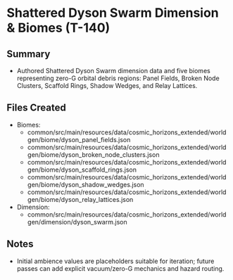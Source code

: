 # Shattered Dyson Swarm Dimension & Biomes (T-140)

## Summary

- Authored Shattered Dyson Swarm dimension data and five biomes representing zero-G orbital debris regions: Panel Fields, Broken Node Clusters, Scaffold Rings, Shadow Wedges, and Relay Lattices.

## Files Created

- Biomes:
  - common/src/main/resources/data/cosmic_horizons_extended/worldgen/biome/dyson_panel_fields.json
  - common/src/main/resources/data/cosmic_horizons_extended/worldgen/biome/dyson_broken_node_clusters.json
  - common/src/main/resources/data/cosmic_horizons_extended/worldgen/biome/dyson_scaffold_rings.json
  - common/src/main/resources/data/cosmic_horizons_extended/worldgen/biome/dyson_shadow_wedges.json
  - common/src/main/resources/data/cosmic_horizons_extended/worldgen/biome/dyson_relay_lattices.json
- Dimension:
  - common/src/main/resources/data/cosmic_horizons_extended/worldgen/dimension/dyson_swarm.json

## Notes

- Initial ambience values are placeholders suitable for iteration; future passes can add explicit vacuum/zero-G mechanics and hazard routing.
